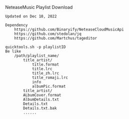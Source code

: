 NeteaseMusic Playlist Download

	Updated on Dec 10, 2022

	Dependency
		https://github.com/Binaryify/NeteaseCloudMusicApi
		https://github.com/stedolan/jq
		https://github.com/Martchus/tageditor
	
	quicktools.sh -p playlistID
	Be like  
		/path/playlist_name/
			title_artist/
				title.format
				title.lrc
				title_zh.lrc
				title_romaji.lrc
				info
				albumPic.format 
			title_artist/
			ALbumCover.format
			AlbumDetails.txt
			Details.txt
			Details.txt.bak
			......



